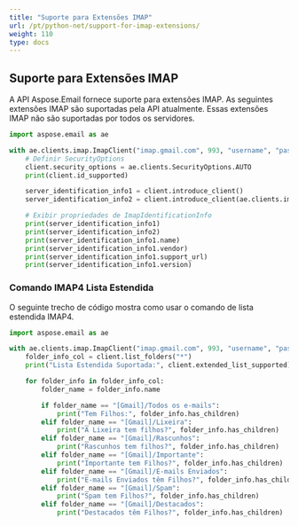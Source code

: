 ```yaml
---
title: "Suporte para Extensões IMAP"
url: /pt/python-net/support-for-imap-extensions/
weight: 110
type: docs
---
```



## **Suporte para Extensões IMAP**

A API Aspose.Email fornece suporte para extensões IMAP. As seguintes extensões IMAP são suportadas pela API atualmente. Essas extensões IMAP não são suportadas por todos os servidores.

```py
import aspose.email as ae

with ae.clients.imap.ImapClient("imap.gmail.com", 993, "username", "password") as client:
    # Definir SecurityOptions
    client.security_options = ae.clients.SecurityOptions.AUTO
    print(client.id_supported)

    server_identification_info1 = client.introduce_client()
    server_identification_info2 = client.introduce_client(ae.clients.imap.ImapIdentificationInfo.default_value)

    # Exibir propriedades de ImapIdentificationInfo
    print(server_identification_info1)
    print(server_identification_info2)
    print(server_identification_info1.name)
    print(server_identification_info1.vendor)
    print(server_identification_info1.support_url)
    print(server_identification_info1.version)
```

### **Comando IMAP4 Lista Estendida**

O seguinte trecho de código mostra como usar o comando de lista estendida IMAP4.

```py
import aspose.email as ae

with ae.clients.imap.ImapClient("imap.gmail.com", 993, "username", "password") as client:
    folder_info_col = client.list_folders("*")
    print("Lista Estendida Suportada:", client.extended_list_supported)

    for folder_info in folder_info_col:
        folder_name = folder_info.name

        if folder_name == "[Gmail]/Todos os e-mails":
            print("Tem Filhos:", folder_info.has_children)
        elif folder_name == "[Gmail]/Lixeira":
            print("A Lixeira tem filhos?", folder_info.has_children)
        elif folder_name == "[Gmail]/Rascunhos":
            print("Rascunhos tem filhos?", folder_info.has_children)
        elif folder_name == "[Gmail]/Importante":
            print("Importante tem Filhos?", folder_info.has_children)
        elif folder_name == "[Gmail]/E-mails Enviados":
            print("E-mails Enviados têm Filhos?", folder_info.has_children)
        elif folder_name == "[Gmail]/Spam":
            print("Spam tem Filhos?", folder_info.has_children)
        elif folder_name == "[Gmail]/Destacados":
            print("Destacados têm Filhos?", folder_info.has_children)
```
